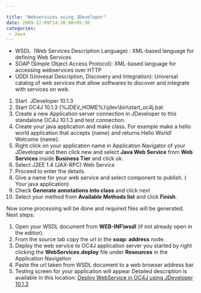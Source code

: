```yaml
---

title: "Webservices using JDeveloper"
date: 2009-12-09T14:30:00+05:30
categories:
 - Java
---
```

* WSDL&nbsp; (Web Services Description Language) : XML-based language for defining Web Services
* SOAP (Simple Object Access Protocol): XML-based language for accessing webservices over HTTP
* UDDI (Univesal Description, Discovery and Integration): Universal catalog of web services that allow softwares to discover and integrate with services on web.
1. Start&nbsp; JDeveloper 10.1.3
2. Start OC4J 10.1.3 {&#37;JDEV_HOME&#37;}\jdev\bin\start_oc4j.bat
3. Create a new Application server connection in JDeveloper to this standalone OC4J 10.1.3 and test connection.
4. Create your java application and make class. For example make a hello world application that accepts {name} and returns Hello World! Welcome {name}.
5. Right click on your application name in Application Navigator of your JDeveloper and then click new and select **Java Web Service** from **Web Services** inside **Business Tier** and click ok.
6. Select J2EE 1.4 (JAX-RPC) Web Service
7. Proceed to enter the details.
8. Give a name for your web service and select component to publish. ( Your java application)
9. Check **Generate annotations into class** and click next
10. Select your method from **Available Methods list** and click **Finish**.
 
Now some processing will be done and required files will be generated.
Next steps:
1. Open your WSDL document from **WEB-INF\wsdl** (if not already open in the editior).
2. From the source tab copy the url in the **soap: address** node.
3. Deploy the web service to OC4J application server you started by right clicking the **WebServices.deploy** file under **Resources** in the Application Navigation
4. Paste the url taken from WSDL document to a web browser address bar.
5. Testing screen for your application will appear
Detailed description is available in this location: [Deploy WebService in OC4J using JDeveloper 10.1.3](http://www.oracle.com/technology/obe/obe1013jdev/ws/wsandascontrol.htm)
